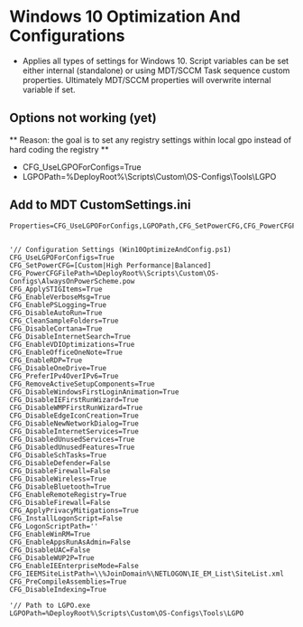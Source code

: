 # Windows 10 Optimization And Configurations
 - Applies all types of settings for Windows 10. Script variables can be set either internal (standalone) or using MDT/SCCM Task sequence custom properties. Ultimately MDT/SCCM properties will overwrite internal variable if set. 

## Options not working (yet)
** Reason: the goal is to set any registry settings within local gpo instead of hard coding the registry **
 - CFG_UseLGPOForConfigs=True 
 - LGPOPath=%DeployRoot%\Scripts\Custom\OS-Configs\Tools\LGPO
 
## Add to MDT CustomSettings.ini
    Properties=CFG_UseLGPOForConfigs,LGPOPath,CFG_SetPowerCFG,CFG_PowerCFGFilePath,CFG_EnableVerboseMsg,CFG_EnablePSLogging,CFG_ApplySTIGItems,CFG_DisableAutoRun,CFG_CleanSampleFolders,CFG_DisableCortana,CFG_DisableInternetSearch,CFG_EnableVDIOptimizations,CFG_EnableOfficeOneNote,CFG_EnableRDP,CFG_DisableOneDrive,CFG_PreferIPv4OverIPv6,CFG_RemoveActiveSetupComponents,CFG_DisableWindowsFirstLoginAnimation,CFG_DisableIEFirstRunWizard,CFG_DisableWMPFirstRunWizard,CFG_DisableEdgeIconCreation,CFG_DisableNewNetworkDialog,CFG_DisableInternetServices,CFG_DisabledUnusedServices,CFG_DisabledUnusedFeatures,CFG_DisableSchTasks,CFG_DisableDefender,CFG_DisableFirewall,CFG_DisableWireless,CFG_DisableBluetooth,CFG_EnableRemoteRegistry,CFG_DisableFirewall,CFG_ApplyPrivacyMitigations,CFG_EnableCredGuard,CFG_InstallLogonScript,CFG_LogonScriptPath,CFG_EnableWinRM,CFG_EnableAppsRunAsAdmin,CFG_DisableUAC,CFG_DisableWUP2P,CFG_EnableIEEnterpriseMode,CFG_IEEMSiteListPath,CFG_PreCompileAssemblies,CFG_DisableIndexing


    '// Configuration Settings (Win10OptimizeAndConfig.ps1)
    CFG_UseLGPOForConfigs=True
    CFG_SetPowerCFG=[Custom|High Performance|Balanced]
    CFG_PowerCFGFilePath=%DeployRoot%\Scripts\Custom\OS-Configs\AlwaysOnPowerScheme.pow
    CFG_ApplySTIGItems=True
    CFG_EnableVerboseMsg=True
    CFG_EnablePSLogging=True
    CFG_DisableAutoRun=True
    CFG_CleanSampleFolders=True
    CFG_DisableCortana=True
    CFG_DisableInternetSearch=True
    CFG_EnableVDIOptimizations=True
    CFG_EnableOfficeOneNote=True
    CFG_EnableRDP=True
    CFG_DisableOneDrive=True
    CFG_PreferIPv4OverIPv6=True
    CFG_RemoveActiveSetupComponents=True
    CFG_DisableWindowsFirstLoginAnimation=True
    CFG_DisableIEFirstRunWizard=True
    CFG_DisableWMPFirstRunWizard=True
    CFG_DisableEdgeIconCreation=True
    CFG_DisableNewNetworkDialog=True
    CFG_DisableInternetServices=True
    CFG_DisabledUnusedServices=True
    CFG_DisabledUnusedFeatures=True
    CFG_DisableSchTasks=True
    CFG_DisableDefender=False
    CFG_DisableFirewall=False
    CFG_DisableWireless=True
    CFG_DisableBluetooth=True
    CFG_EnableRemoteRegistry=True
    CFG_DisableFirewall=False
    CFG_ApplyPrivacyMitigations=True
    CFG_InstallLogonScript=False
    CFG_LogonScriptPath=''
    CFG_EnableWinRM=True
    CFG_EnableAppsRunAsAdmin=False
    CFG_DisableUAC=False
    CFG_DisableWUP2P=True
    CFG_EnableIEEnterpriseMode=False
    CFG_IEEMSiteListPath=\\%JoinDomain%\NETLOGON\IE_EM_List\SiteList.xml
    CFG_PreCompileAssemblies=True
    CFG_DisableIndexing=True

    '// Path to LGPO.exe
    LGPOPath=%DeployRoot%\Scripts\Custom\OS-Configs\Tools\LGPO

